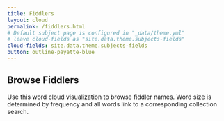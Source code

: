 ```yaml
---
title: Fiddlers
layout: cloud
permalink: /fiddlers.html
# Default subject page is configured in "_data/theme.yml"
# leave cloud-fields as "site.data.theme.subjects-fields"
cloud-fields: site.data.theme.subjects-fields
button: outline-payette-blue
---
```


## Browse Fiddlers

Use this word cloud visualization to browse fiddler names.
Word size is determined by frequency and all words link to a corresponding collection search.
